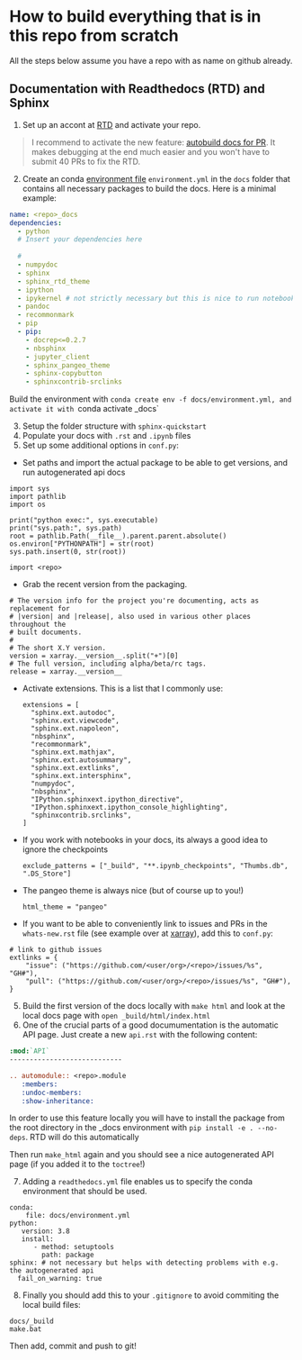 # How to build everything that is in this repo from scratch

All the steps below assume you have a repo with <repo> as name on github already.

## Documentation with Readthedocs (RTD) and Sphinx

1. Set up an accont at [RTD](https://readthedocs.org/) and activate your repo.
> I recommend to activate the new feature: [autobuild docs for PR](https://docs.readthedocs.io/en/stable/guides/autobuild-docs-for-pull-requests.html). It makes debugging at the end much easier and you won't have to submit 40 PRs to fix the RTD.

2. Create an conda [environment file]() `environment.yml` in the `docs` folder that contains all necessary packages to build the docs. Here is a minimal example:
```yaml
name: <repo>_docs
dependencies:
  - python
  # Insert your dependencies here
  
  #
  - numpydoc
  - sphinx
  - sphinx_rtd_theme
  - ipython
  - ipykernel # not strictly necessary but this is nice to run notebooks in this env to test
  - pandoc
  - recommonmark
  - pip
  - pip:
    - docrep<=0.2.7
    - nbsphinx
    - jupyter_client
    - sphinx_pangeo_theme
    - sphinx-copybutton
    - sphinxcontrib-srclinks

```
Build the environment with `conda create env -f docs/environment.yml, and activate it with `conda activate <repo>_docs`

3. Setup the folder structure with `sphinx-quickstart`
4. Populate your docs with `.rst` and `.ipynb` files
5. Set up some additional options in `conf.py`:
  - Set paths and import the actual package to be able to get versions, and run autogenerated api docs
  ```
  import sys
  import pathlib
  import os

  print("python exec:", sys.executable)
  print("sys.path:", sys.path)
  root = pathlib.Path(__file__).parent.parent.absolute()
  os.environ["PYTHONPATH"] = str(root)
  sys.path.insert(0, str(root))
  
  import <repo>
  ```
  
  - Grab the recent version from the packaging. 
  ```
  # The version info for the project you're documenting, acts as replacement for
  # |version| and |release|, also used in various other places throughout the
  # built documents.
  #
  # The short X.Y version.
  version = xarray.__version__.split("+")[0]
  # The full version, including alpha/beta/rc tags.
  release = xarray.__version__
  ```
  

  - Activate extensions. This is a list that I commonly use:
    ```
    extensions = [
      "sphinx.ext.autodoc",
      "sphinx.ext.viewcode",
      "sphinx.ext.napoleon",
      "nbsphinx",
      "recommonmark",
      "sphinx.ext.mathjax",
      "sphinx.ext.autosummary",
      "sphinx.ext.extlinks",
      "sphinx.ext.intersphinx",
      "numpydoc",
      "nbsphinx",
      "IPython.sphinxext.ipython_directive",
      "IPython.sphinxext.ipython_console_highlighting",
      "sphinxcontrib.srclinks",
    ]
    ```
  - If you work with notebooks in your docs, its always a good idea to ignore the checkpoints 
    ```
    exclude_patterns = ["_build", "**.ipynb_checkpoints", "Thumbs.db", ".DS_Store"]
    ```
  - The pangeo theme is always nice (but of course up to you!) 
    ```
    html_theme = "pangeo"
    ```
  - If you want to be able to conveniently link to issues and PRs in the `whats-new.rst` file (see example over at [xarray](https://github.com/pydata/xarray/blob/master/doc/whats-new.rst)), add this to `conf.py`:
  ```
  # link to github issues
  extlinks = {
      "issue": ("https://github.com/<user/org>/<repo>/issues/%s", "GH#"),
      "pull": ("https://github.com/<user/org>/<repo>/issues/%s", "GH#"),
  }
  ```
5. Build the first version of the docs locally with `make html` and look at the local docs page with `open _build/html/index.html`
6. One of the crucial parts of a good documumentation is the automatic API page. Just create a new `api.rst` with the following content:
  ```rst
  :mod:`API`
  ----------------------------

  .. automodule:: <repo>.module
     :members:
     :undoc-members:
     :show-inheritance:
  
  ```
  In order to use this feature locally you will have to install the package from the root directory in the <repo>_docs environment with `pip install -e . --no-deps`. RTD will do this automatically
  
  Then run `make_html` again and you should see a nice autogenerated API page (if you added it to the `toctree`!)
  
7. Adding a `readthedocs.yml` file enables us to specify the conda environment that should be used. 

```
conda:
    file: docs/environment.yml
python:
   version: 3.8
   install:
      - method: setuptools
        path: package
sphinx: # not necessary but helps with detecting problems with e.g. the autogenerated api
  fail_on_warning: true
```

8. Finally you should add this to your `.gitignore` to avoid commiting the local build files:
 ```
 docs/_build
 make.bat
 
 ```
 Then add, commit and push to git!
